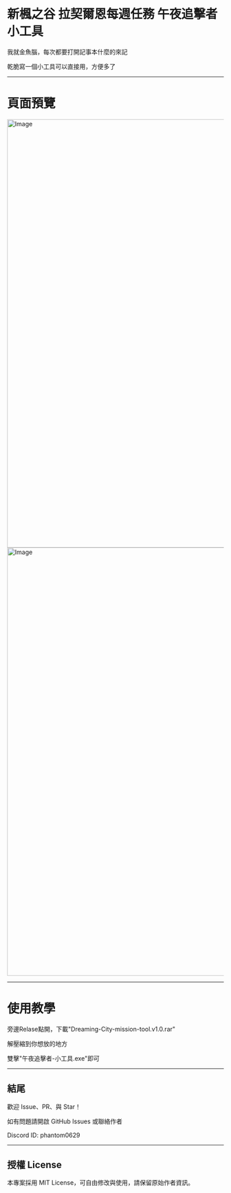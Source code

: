 # 新楓之谷 拉契爾恩每週任務 午夜追擊者小工具
我就金魚腦，每次都要打開記事本什麼的來記

乾脆寫一個小工具可以直接用，方便多了

---
# 頁面預覽
<img width="810" height="993" alt="Image" src="https://github.com/user-attachments/assets/854ee31c-070b-43c8-9e69-e16657de88e3" />

<img width="810" height="993" alt="Image" src="https://github.com/user-attachments/assets/c1c8d493-6ae3-4d06-9bf1-c3ffb7386749" />

---
# 使用教學
旁邊Relase點開，下載"Dreaming-City-mission-tool.v1.0.rar"

解壓縮到你想放的地方

雙擊"午夜追擊者-小工具.exe"即可

---

## 結尾
歡迎 Issue、PR、與 Star！

如有問題請開啟 GitHub Issues 或聯絡作者 

Discord ID: phantom0629

---

## 授權 License
本專案採用 MIT License，可自由修改與使用，請保留原始作者資訊。
